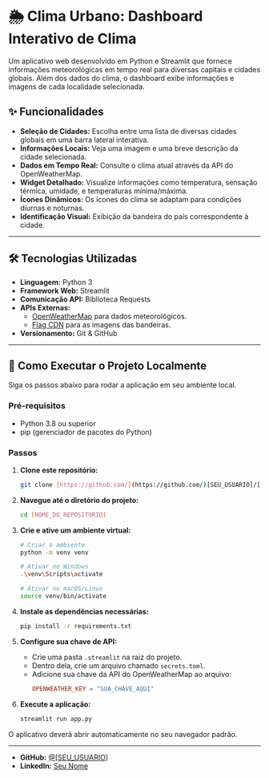 # 🌦️ Clima Urbano: Dashboard Interativo de Clima

Um aplicativo web desenvolvido em Python e Streamlit que fornece informações meteorológicas em tempo real para diversas capitais e cidades globais. Além dos dados do clima, o dashboard exibe informações e imagens de cada localidade selecionada.


## ✨ Funcionalidades

* **Seleção de Cidades:** Escolha entre uma lista de diversas cidades globais em uma barra lateral interativa.
* **Informações Locais:** Veja uma imagem e uma breve descrição da cidade selecionada.
* **Dados em Tempo Real:** Consulte o clima atual através da API do OpenWeatherMap.
* **Widget Detalhado:** Visualize informações como temperatura, sensação térmica, umidade, e temperaturas mínima/máxima.
* **Ícones Dinâmicos:** Os ícones do clima se adaptam para condições diurnas e noturnas.
* **Identificação Visual:** Exibição da bandeira do país correspondente à cidade.

---

## 🛠️ Tecnologias Utilizadas

* **Linguagem:** Python 3
* **Framework Web:** Streamlit
* **Comunicação API:** Biblioteca Requests
* **APIs Externas:**
    * [OpenWeatherMap](https://openweathermap.org/api) para dados meteorológicos.
    * [Flag CDN](https://flagcdn.com/) para as imagens das bandeiras.
* **Versionamento:** Git & GitHub

---

## 🚀 Como Executar o Projeto Localmente

Siga os passos abaixo para rodar a aplicação em seu ambiente local.

### Pré-requisitos

* Python 3.8 ou superior
* pip (gerenciador de pacotes do Python)

### Passos

1.  **Clone este repositório:**
    ```bash
    git clone [https://github.com/](https://github.com/)[SEU_USUARIO]/[SEU_REPOSITORIO].git
    ```

2.  **Navegue até o diretório do projeto:**
    ```bash
    cd [NOME_DO_REPOSITORIO]
    ```

3.  **Crie e ative um ambiente virtual:**
    ```bash
    # Criar o ambiente
    python -m venv venv

    # Ativar no Windows
    .\venv\Scripts\activate

    # Ativar no macOS/Linux
    source venv/bin/activate
    ```

4.  **Instale as dependências necessárias:**
    ```bash
    pip install -r requirements.txt
    ```

5.  **Configure sua chave de API:**
    * Crie uma pasta `.streamlit` na raiz do projeto.
    * Dentro dela, crie um arquivo chamado `secrets.toml`.
    * Adicione sua chave da API do OpenWeatherMap ao arquivo:
        ```toml
        OPENWEATHER_KEY = "SUA_CHAVE_AQUI"
        ```

6.  **Execute a aplicação:**
    ```bash
    streamlit run app.py
    ```

O aplicativo deverá abrir automaticamente no seu navegador padrão.

---



* **GitHub:** [@[SEU_USUARIO]](https://github.com/[SEU_USUARIO])
* **LinkedIn:** [Seu Nome](https://linkedin.com/in/[SEU_LINKEDIN])
